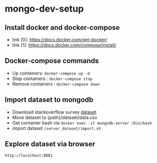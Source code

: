 # mongo-dev-setup

## Install docker and docker-compose
* link [0]: https://docs.docker.com/get-docker/
* link [1]: https://docs.docker.com/compose/install/

## Docker-compose commands
* Up containers: ```docker-compose up -d```
* Stop containers : ```docker-compose stop```
* Remove containers : ```docker-compose down```

## Import dataset to mongodb
* Download stackoverflow survey [dataset](https://drive.google.com/file/d/1QOmVDpd8hcVYqqUXDXf68UMDWQZP0wQV/view)
* Move dataset to {path}/dataset/data.csv
* Get container bash via ```docker exec -it mongodb-server /bin/bash```
* import dataset ```/server_dataset/import.sh```

## Explore dataset via browser
```http://localhost:8081```
